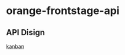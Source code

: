 # orange-frontstage-api

## API Disign
[kanban](https://github.com/orgs/No-57/projects/1/views/2?pane=issue&itemId=40883586)
